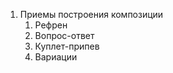 1.  Приемы построения композиции
    1.  Рефрен
    2.  Вопрос-ответ
    3.  Куплет-припев
    4.  Вариации